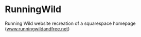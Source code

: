 # RunningWild
Running Wild website recreation of a squarespace homepage (www.runningwildandfree.net)
